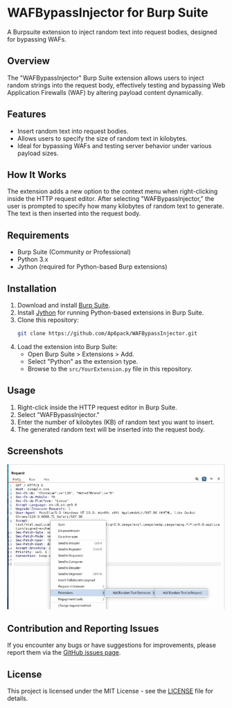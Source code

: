 # WAFBypassInjector for Burp Suite
A Burpsuite extension to inject random text into request bodies, designed for bypassing WAFs.

## Overview
The "WAFBypassInjector" Burp Suite extension allows users to inject random strings into the request body, effectively testing and bypassing Web Application Firewalls (WAF) by altering payload content dynamically.

## Features
- Insert random text into request bodies.
- Allows users to specify the size of random text in kilobytes.
- Ideal for bypassing WAFs and testing server behavior under various payload sizes.

## How It Works
The extension adds a new option to the context menu when right-clicking inside the HTTP request editor. After selecting "WAFBypassInjector," the user is prompted to specify how many kilobytes of random text to generate. The text is then inserted into the request body.

## Requirements
- Burp Suite (Community or Professional)
- Python 3.x
- Jython (required for Python-based Burp extensions)

## Installation
1. Download and install [Burp Suite](https://portswigger.net/burp/releases).
2. Install [Jython](https://repo1.maven.org/maven2/org/python/jython-standalone/2.7.4/jython-standalone-2.7.4.jar) for running Python-based extensions in Burp Suite.
3. Clone this repository:
   ```bash
   git clone https://github.com/Ap6pack/WAFBypassInjector.git
   ```
4. Load the extension into Burp Suite:
   - Open Burp Suite > Extensions > Add.
   - Select "Python" as the extension type.
   - Browse to the `src/YourExtension.py` file in this repository.

## Usage
1. Right-click inside the HTTP request editor in Burp Suite.
2. Select "WAFBypassInjector."
3. Enter the number of kilobytes (KB) of random text you want to insert.
4. The generated random text will be inserted into the request body.

## Screenshots
![Extention in action](https://github.com/Ap6pack/WAFBypassInjector/blob/main/images/image.gif)

## Contribution and Reporting Issues
If you encounter any bugs or have suggestions for improvements, please report them via the [GitHub issues page](https://github.com/Ap6pack/WAFBypassInjector/issues).

## License
This project is licensed under the MIT License - see the [LICENSE](LICENSE) file for details.
